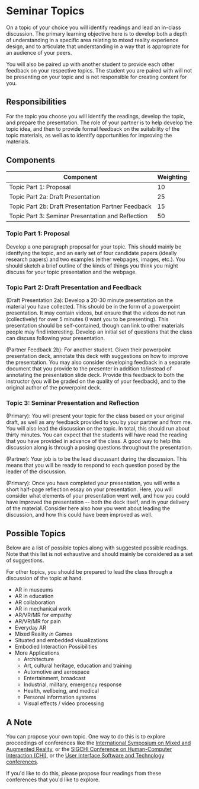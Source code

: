 # Seminar Topics

On a topic of your choice you will identify readings and lead an in-class discussion. The primary learning objective here is to develop both a depth of understanding in a specific area relating to mixed reality experience design, and to articulate that understanding in a way that is appropriate for an audience of your peers.

You will also be paired up with another student to provide each other feedback on your respective topics. The student you are paired with will not be presenting on your topic and is not responsible for creating content for you.

## Responsibilities

For the topic you choose you will identify the readings, develop the topic, and prepare the presentation. The role of your partner is to help develop the topic idea, and then to provide formal feedback on the suitability of the topic materials, as well as to identify opportunities for improving the materials.

## Components

| Component                                     |  Weighting  |
|-----------------------------------------------|-----|
| Topic Part 1: Proposal                        | 10  |
| Topic Part 2a: Draft Presentation              | 25   |
| Topic Part 2b: Draft Presentation Partner Feedback            | 15   |
| Topic Part 3: Seminar Presentation and Reflection                   | 50 |

### Topic Part 1: Proposal

Develop a one paragraph proposal for your topic. This should mainly be identfying the topic, and an early set of four candidate papers (ideally research papers) and two examples (either webpages, images, etc.). You should sketch a brief outline of the kinds of things you think you might discuss for your topic presentation and the webpage.

### Topic Part 2: Draft Presentation and Feedback

(Draft Presentation 2a): Develop a 20-30 minute presentation on the material you have collected. This should be in the form of a powerpoint presentation. It may contain videos, but ensure that the videos do not run (collectively) for over 5 minutes (I want you to be presenting). This presentation should be self-contained, though can link to other materials people may find interesting. Develop an initial set of questions that the class can discuss following your presentation.

(Partner Feedback 2b): For another student. Given their powerpoint presentation deck, annotate this deck with suggestions on how to improve the presentation. You may also consider developing feedback in a separate document that you provide to the presenter in addition to/instead of annotating the presentation slide deck. Provide this feedback to both the instructor (you will be graded on the quality of your feedback), and to the original author of the powerpoint deck.

### Topic 3: Seminar Presentation and Reflection

(Primary): You will present your topic for the class based on your original draft, as well as any feedback provided to you by your partner and from me. You will also lead the discussion on the topic. In total, this should run about thirty minutes. You can expect that the students will have read the reading that you have provided in advance of the class. A good way to help this discussion along is through a posing questions throughout the presentation.

(Partner): Your job is to be the lead discussant during the discussion. This means that you will be ready to respond to each question posed by the leader of the discussion.

(Primary): Once you have completed your presentation, you will write a short half-page reflection essay on your presentation. Here, you will consider what elements of your presentation went well, and how you could have improved the presentation -- both the deck itself, and in your delivery of the material. Consider here also how you went about leading the discussion, and how this could have been improved as well.

## Possible Topics

Below are a list of possible topics along with suggested possible readings. Note that this list is not exhaustive and should mainly be considered as a set of suggestions.

For other topics, you should be prepared to lead the class through a discussion of the topic at hand.

* AR in museums
* AR in education
* AR collaboration
* AR in mechanical work
* AR/VR/MR for empathy
* AR/VR/MR for pain
* Everyday AR
* Mixed Reality _in_ Games
* Situated and embedded visualizations
* Embodied Interaction Possibilities
* More Applications
	* Architecture
	* Art, cultural heritage, education and training
	* Automotive and aerospace
	* Entertainment, broadcast
	* Industrial, military, emergency response
	* Health, wellbeing, and medical
	* Personal information systems
	* Visual effects / video processing

## A Note

You can propose your own topic. One way to do this is to explore proceedings of conferences like the [International Symposium on Mixed and Augmented Reality](https://dblp.org/db/conf/ismar/index), or the [SIGCHI Conference on Human-Computer Interaction (CHI)](https://dblp.uni-trier.de/db/conf/chi/), or the [User Interface Software and Technology conferences](https://dblp.uni-trier.de/db/conf/uist/).

If you'd like to do this, please propose four readings from these conferences that you'd like to explore.
